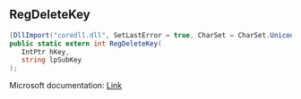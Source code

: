 ## RegDeleteKey

```csharp
[DllImport("coredll.dll", SetLastError = true, CharSet = CharSet.Unicode)]
public static extern int RegDeleteKey(
   IntPtr hKey,
   string lpSubKey
);
```

Microsoft documentation: [Link](https://docs.microsoft.com/en-us/windows/win32/api/winreg/nf-winreg-regdeletekeyw)
